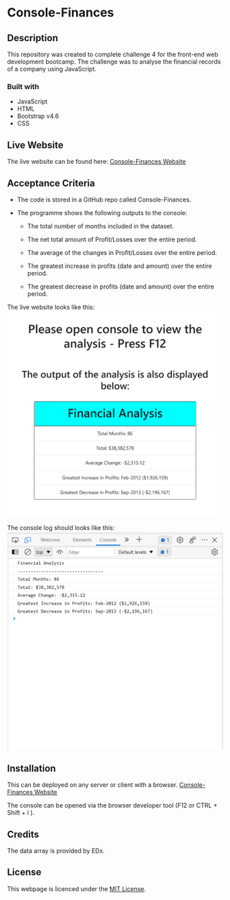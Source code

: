 # Console-Finances

## Description

This repository was created to complete challenge 4 for the front-end web development bootcamp. The challenge was to analyse the financial records of a company using JavaScript.

### Built with
* JavaScript
* HTML
* Bootstrap v4.6
* CSS

## Live Website

The live website can be found here: <a href="https://ibrahim-mohamed45.github.io/Console-Finances/" target="_blank"> Console-Finances Website</a>

## Acceptance Criteria

* The code is stored in a GitHub repo called Console-Finances.

* The programme shows the following outputs to the console:

    * The total number of months included in the dataset.

    * The net total amount of Profit/Losses over the entire period.

    * The average of the changes in Profit/Losses over the entire period.

    * The greatest increase in profits (date and amount) over the entire period.

    * The greatest decrease in profits (date and amount) over the entire period.

The live website looks like this:
<img src="Assets\Finances-Website.png" alt="Image of what the website should look like.">

The console log should looks like this:
<img src="Assets\Console-log.png" alt="Image of what the console log should look like.">

## Installation

This can be deployed on any server or client with a browser. <a href="https://ibrahim-mohamed45.github.io/Console-Finances/" target="_blank"> Console-Finances Website</a>

The console can be opened via the browser developer tool (F12 or CTRL + Shift + i ).

## Credits

The data array is provided by EDx.

## License

This webpage is licenced under the <a href="https://github.com/Ibrahim-Mohamed45/Console-Finances/blob/main/LICENSE">MIT License</a>.